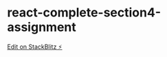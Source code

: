 # react-complete-section4-assignment

[Edit on StackBlitz ⚡️](https://stackblitz.com/edit/react-complete-section4-assignment)